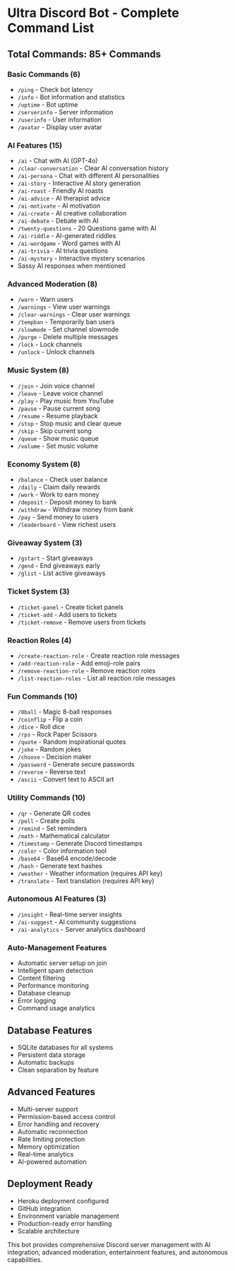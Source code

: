 # Ultra Discord Bot - Complete Command List

## Total Commands: 85+ Commands

### Basic Commands (6)
- `/ping` - Check bot latency
- `/info` - Bot information and statistics
- `/uptime` - Bot uptime
- `/serverinfo` - Server information
- `/userinfo` - User information
- `/avatar` - Display user avatar

### AI Features (15)
- `/ai` - Chat with AI (GPT-4o)
- `/clear-conversation` - Clear AI conversation history
- `/ai-persona` - Chat with different AI personalities
- `/ai-story` - Interactive AI story generation
- `/ai-roast` - Friendly AI roasts
- `/ai-advice` - AI therapist advice
- `/ai-motivate` - AI motivation
- `/ai-create` - AI creative collaboration
- `/ai-debate` - Debate with AI
- `/twenty-questions` - 20 Questions game with AI
- `/ai-riddle` - AI-generated riddles
- `/ai-wordgame` - Word games with AI
- `/ai-trivia` - AI trivia questions
- `/ai-mystery` - Interactive mystery scenarios
- Sassy AI responses when mentioned

### Advanced Moderation (8)
- `/warn` - Warn users
- `/warnings` - View user warnings
- `/clear-warnings` - Clear user warnings
- `/tempban` - Temporarily ban users
- `/slowmode` - Set channel slowmode
- `/purge` - Delete multiple messages
- `/lock` - Lock channels
- `/unlock` - Unlock channels

### Music System (8)
- `/join` - Join voice channel
- `/leave` - Leave voice channel
- `/play` - Play music from YouTube
- `/pause` - Pause current song
- `/resume` - Resume playback
- `/stop` - Stop music and clear queue
- `/skip` - Skip current song
- `/queue` - Show music queue
- `/volume` - Set music volume

### Economy System (8)
- `/balance` - Check user balance
- `/daily` - Claim daily rewards
- `/work` - Work to earn money
- `/deposit` - Deposit money to bank
- `/withdraw` - Withdraw money from bank
- `/pay` - Send money to users
- `/leaderboard` - View richest users

### Giveaway System (3)
- `/gstart` - Start giveaways
- `/gend` - End giveaways early
- `/glist` - List active giveaways

### Ticket System (3)
- `/ticket-panel` - Create ticket panels
- `/ticket-add` - Add users to tickets
- `/ticket-remove` - Remove users from tickets

### Reaction Roles (4)
- `/create-reaction-role` - Create reaction role messages
- `/add-reaction-role` - Add emoji-role pairs
- `/remove-reaction-role` - Remove reaction roles
- `/list-reaction-roles` - List all reaction role messages

### Fun Commands (10)
- `/8ball` - Magic 8-ball responses
- `/coinflip` - Flip a coin
- `/dice` - Roll dice
- `/rps` - Rock Paper Scissors
- `/quote` - Random inspirational quotes
- `/joke` - Random jokes
- `/choose` - Decision maker
- `/password` - Generate secure passwords
- `/reverse` - Reverse text
- `/ascii` - Convert text to ASCII art

### Utility Commands (10)
- `/qr` - Generate QR codes
- `/poll` - Create polls
- `/remind` - Set reminders
- `/math` - Mathematical calculator
- `/timestamp` - Generate Discord timestamps
- `/color` - Color information tool
- `/base64` - Base64 encode/decode
- `/hash` - Generate text hashes
- `/weather` - Weather information (requires API key)
- `/translate` - Text translation (requires API key)

### Autonomous AI Features (3)
- `/insight` - Real-time server insights
- `/ai-suggest` - AI community suggestions
- `/ai-analytics` - Server analytics dashboard

### Auto-Management Features
- Automatic server setup on join
- Intelligent spam detection
- Content filtering
- Performance monitoring
- Database cleanup
- Error logging
- Command usage analytics

## Database Features
- SQLite databases for all systems
- Persistent data storage
- Automatic backups
- Clean separation by feature

## Advanced Features
- Multi-server support
- Permission-based access control
- Error handling and recovery
- Automatic reconnection
- Rate limiting protection
- Memory optimization
- Real-time analytics
- AI-powered automation

## Deployment Ready
- Heroku deployment configured
- GitHub integration
- Environment variable management
- Production-ready error handling
- Scalable architecture

This bot provides comprehensive Discord server management with AI integration, advanced moderation, entertainment features, and autonomous capabilities.
